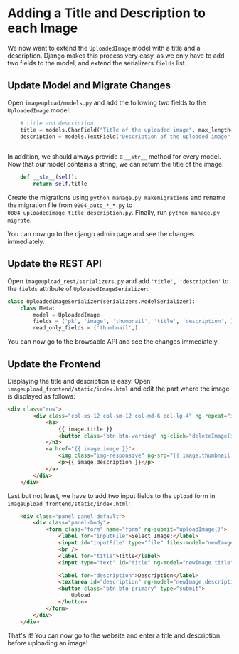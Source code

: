 # Adding a Title and Description to each Image

We now want to extend the `UploadedImage` model with a title and a description.
Django makes this process very easy, as we only have to add two fields to the
model, and extend the serializers `fields` list.

## Update Model and Migrate Changes
Open `imageupload/models.py` and add the following two fields to the `UploadedImage` model:
```python
    # title and description
    title = models.CharField("Title of the uploaded image", max_length=255, default="Unknown Picture")
    description = models.TextField("Description of the uploaded image", default="")
    
```

In addition, we should always provide a `__str__` method for every model. Now that our model contains a string, we
can return the title of the image:
```python
    def __str__(self):
        return self.title
```

Create the migrations using ``python manage.py makemigrations`` and rename the migration file from
`0004_auto_*_*.py` to `0004_uploadedimage_title_description.py`. Finally, run ``python manage.py migrate``.

You can now go to the django admin page and see the changes immediately.

## Update the REST API
Open `imageupload_rest/serializers.py` and add `'title', 'description'` to the `fields` attribute of `UploadedImageSerializer`:
```python
class UploadedImageSerializer(serializers.ModelSerializer):
    class Meta:
        model = UploadedImage
        fields = ('pk', 'image', 'thumbnail', 'title', 'description', )
        read_only_fields = ('thumbnail',)

```

You can now go to the browsable API and see the changes immediately.


## Update the Frontend
Displaying the title and description is easy. Open `imageupload_frontend/static/index.html` and edit 
the part where the image is displayed as follows:
```HTML
<div class="row">
        <div class="col-xs-12 col-sm-12 col-md-6 col-lg-4" ng-repeat="image in images track by image.pk">
            <h3>
                {{ image.title }}
                <button class="btn btn-warning" ng-click="deleteImage(image)">Delete</button>
            </h3>
            <a href="{{ image.image }}">
                <img class="img-responsive" ng-src="{{ image.thumbnail }}">
                <p>{{ image.description }}</p>
            </a>
        </div>
    </div>
```

Last but not least, we have to add two input fields to the `Upload` form in `imageupload_frontend/static/index.html`:
```HTML
    <div class="panel panel-default">
        <div class="panel-body">
            <form class="form" name="form" ng-submit="uploadImage()">
                <label for="inputFile">Select Image:</label>
                <input id="inputFile" type="file" files-model="newImage.image">
                <br />
                <label for="title">Title</label>
                <input type="text" id="title" ng-model="newImage.title"><br />

                <label for="description">Description</label>
                <textarea id="description" ng-model="newImage.description"></textarea><br />
                <button class="btn btn-primary" type="submit">
                    Upload
                </button>
            </form>
        </div>
    </div>
```

That's it! You can now go to the website and enter a title and description before uploading an image!